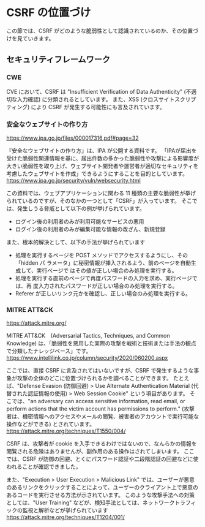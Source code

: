 # CSRF の位置づけ

この節では、CSRF がどのような脆弱性として認識されているのか、その位置づけを見ていきます。

## セキュリティフレームワーク
### CWE
CVE において、CSRF は "Insufficient Verification of Data Authenticity" (不適切な入力確認) に分類されるとしています。
また、XSS (クロスサイトスクリプティング) により CSRF が発生する可能性にも言及されています。

### 安全なウェブサイトの作り方
https://www.ipa.go.jp/files/000017316.pdf#page=32

『安全なウェブサイトの作り方』は、IPA が公開する資料です。
「IPAが届出を受けた脆弱性関連情報を基に、届出件数の多かった脆弱性や攻撃による影響度が大きい脆弱性を取り上げ、ウェブサイト開発者や運営者が適切なセキュリティを考慮したウェブサイトを作成」できるようにすることを目的としています。
https://www.ipa.go.jp/security/vuln/websecurity.html

この資料では、ウェブアプリケーションに関わる 11 種類の主要な脆弱性が挙げられているのですが、そのなかの一つとして「CSRF」が入っています。
そこでは、発生しうる脅威として以下の例が挙げられています。
- ログイン後の利用者のみが利用可能なサービスの悪用
- ログイン後の利用者のみが編集可能な情報の改ざん、新規登録

また、根本的解決として、以下の手法が挙げられています
- 処理を実行するページを POST メソッドでアクセスするようにし、その「hidden パ
ラメータ」に秘密情報が挿入されるよう、前のページを自動生成して、実行ページで
はその値が正しい場合のみ処理を実行する。
- 処理を実行する直前のページで再度パスワードの入力を求め、実行ページでは、再
度入力されたパスワードが正しい場合のみ処理を実行する。
- Referer が正しいリンク元かを確認し、正しい場合のみ処理を実行する。

### MITRE ATT&CK
https://attack.mitre.org/

MITRE ATT&CK　(Adversarial Tactics, Techniques, and Common Knowledge) は、「脆弱性を悪用した実際の攻撃を戦術と技術または手法の観点で分類したナレッジベース」です。
https://www.intellilink.co.jp/column/security/2020/060200.aspx

ここでは、直接 CSRF に言及されてはいないですが、CSRF で発生するような事象が攻撃の全体のどこに位置づけられるかを調べることができます。
たとえば、"Defense Evasion (防御回避) > Use Alternate Authentication Material (代替された認証情報の使用) > Web Session Cookie" という項目があります。
そこでは、"an adversary can access sensitive information, read email, or perform actions that the victim account has permissions to perform." (攻撃者は、機密情報へのアクセスやメールの閲覧、被害者のアカウントで実行可能な操作などができる) とされています。
https://attack.mitre.org/techniques/T1550/004/

CSRF は、攻撃者が cookie を入手できるわけではないので、なんらかの情報を閲覧される危険はありませんが、副作用のある操作はされてしまいます。
ここでは、CSRF が防御の回避、とくにパスワード認証や二段階認証の回避などに使われることが確認できました。

また、"Execution > User Execution > Malicious Link" では、ユーザーが悪意のあるリンクをクリックすることによって、ユーザーのクライアント上で悪意のあるコードを実行させる方法が示されています。
このような攻撃手法への対策としては、"User Training" などが、検知手法としては、ネットワークトラフィックの監視と解析などが挙げられています
https://attack.mitre.org/techniques/T1204/001/